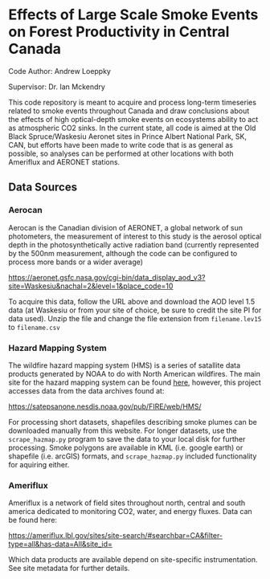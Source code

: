 # Effects of Large Scale Smoke Events on Forest Productivity in Central Canada

Code Author: Andrew Loeppky

Supervisor: Dr. Ian Mckendry

This code repository is meant to acquire and process long-term timeseries related to smoke events throughout Canada and draw conclusions about the effects of high optical-depth smoke events on ecosystems ability to act as atmospheric CO2 sinks. In the current state, all code is aimed at the Old Black Spruce/Waskesiu Aeronet sites in Prince Albert National Park, SK, CAN, but efforts have been made to write code that is as general as possible, so analyses can be performed at other locations with both Ameriflux and AERONET stations.

## Data Sources

### Aerocan

Aerocan is the Canadian division of AERONET, a global network of sun photometers, the measurement of interest to this study is the aerosol optical depth in the photosynthetically active radiation band (currently represented by the 500nm measurement, although the code can be configured to process more bands or a wider average)

https://aeronet.gsfc.nasa.gov/cgi-bin/data_display_aod_v3?site=Waskesiu&nachal=2&level=1&place_code=10

To acquire this data, follow the URL above and download the AOD level 1.5 data (at Waskesiu or from your site of choice, be sure to credit the site PI for data used). Unzip the file and change the file extension from `filename.lev15` to `filename.csv`

### Hazard Mapping System

The wildfire hazard mapping system (HMS) is a series of satallite data products generated by NOAA to do with North American wildfires. The main site for the hazard mapping system can be found [here](https://www.ospo.noaa.gov/Products/land/hms.html#maps), however, this project accesses data from the data archives found at:

https://satepsanone.nesdis.noaa.gov/pub/FIRE/web/HMS/

For processing short datasets, shapefiles describing smoke plumes can be downloaded manually from this website. For longer datasets, use the `scrape_hazmap.py` program to save the data to your local disk for further processing. Smoke polygons are available in KML (i.e. google earth) or shapefile (i.e. arcGIS) formats, and `scrape_hazmap.py` included functionality for aquiring either.

### Ameriflux

Ameriflux is a network of field sites throughout north, central and south america dedicated to monitoring CO2, water, and energy fluxes. Data can be found here:

https://ameriflux.lbl.gov/sites/site-search/#searchbar=CA&filter-type=all&has-data=All&site_id=

Which data products are available depend on site-specific instrumentation. See site metadata for further details.


